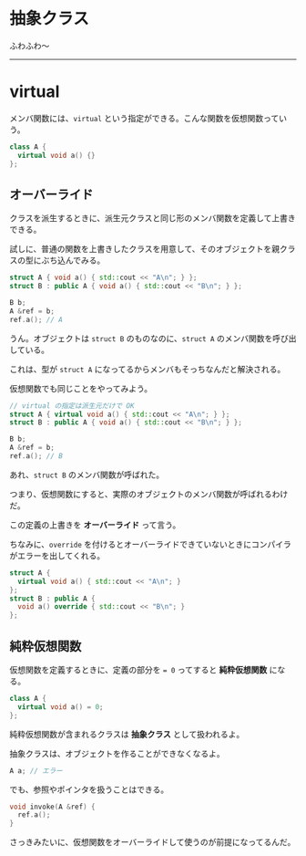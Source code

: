 # 抽象クラス

ふわふわ〜

---

# virtual

メンバ関数には、`virtual` という指定ができる。こんな関数を仮想関数っていう。

```cpp
class A {
  virtual void a() {}
};
```


## オーバーライド

クラスを派生するときに、派生元クラスと同じ形のメンバ関数を定義して上書きできる。

試しに、普通の関数を上書きしたクラスを用意して、そのオブジェクトを親クラスの型にぶち込んでみる。

```cpp
struct A { void a() { std::cout << "A\n"; } };
struct B : public A { void a() { std::cout << "B\n"; } };

B b;
A &ref = b;
ref.a(); // A
```

うん。オブジェクトは `struct B` のものなのに、`struct A` のメンバ関数を呼び出している。

これは、型が `struct A` になってるからメンバもそっちなんだと解決される。

仮想関数でも同じことをやってみよう。

```cpp
// virtual の指定は派生元だけで OK
struct A { virtual void a() { std::cout << "A\n"; } };
struct B : public A { void a() { std::cout << "B\n"; } };

B b;
A &ref = b;
ref.a(); // B
```

あれ、`struct B` のメンバ関数が呼ばれた。

つまり、仮想関数にすると、実際のオブジェクトのメンバ関数が呼ばれるわけだ。

この定義の上書きを **オーバーライド** って言う。

ちなみに、`override` を付けるとオーバーライドできていないときにコンパイラがエラーを出してくれる。

```cpp
struct A {
  virtual void a() { std::cout << "A\n"; }
};
struct B : public A {
  void a() override { std::cout << "B\n"; }
};
```


## 純粋仮想関数

仮想関数を定義するときに、定義の部分を `= 0` ってすると **純粋仮想関数** になる。

```cpp
class A {
  virtual void a() = 0;
};
```

純粋仮想関数が含まれるクラスは **抽象クラス** として扱われるよ。

抽象クラスは、オブジェクトを作ることができなくなるよ。

```cpp
A a; // エラー
```

でも、参照やポインタを扱うことはできる。

```cpp
void invoke(A &ref) {
  ref.a();
}
```

さっきみたいに、仮想関数をオーバーライドして使うのが前提になってるんだ。
